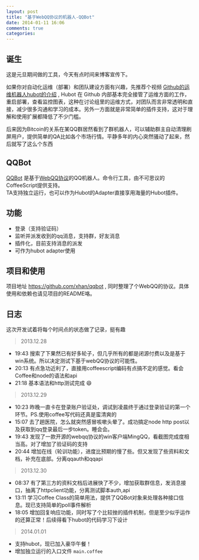 ```yaml
---
layout: post
title: "基于WebQQ协议的机器人-QQBot"
date: 2014-01-11 16:06
comments: true
categories: 
---
```



诞生
-----
这是元旦期间做的工具，今天有点时间来博客宣传下。  

如果你对自动化运维（部署）和团队建设方面有兴趣，先推荐个视频 [Github的运维机器人hubot的介绍](http://www.infoq.com/cn/presentations/chatops-at-github) , Hubot 在 Github 内部基本完全接管了运维方面的工作，重启部署，查看监控图表，这种在讨论组里的运维方式，对团队而言非常透明和直接，减少很多沟通和学习的成本。另外一方面就是非常简单的插件支持，这对于理解和使用扩展都降低了不少门槛。

后来因为Bitcoin的关系在某QQ群居然看到了群机器人，可以辅助群主自动清理刷屏用户，提供简单的QA比如各个市场行情。平静多年的内心突然骚动了起来，然后就写了这么个东西

QQBot
-----
[QQBot](https://github.com/xhan/qqbot) 是基于[WebQQ协议](https://github.com/xhan/qqbot/blob/master/protocol.md)的QQ机器人。命令行工具，由不可思议的CoffeeScript提供支持。  
TA支持独立运行，也可以作为Hubot的Adapter直接享用海量的Hubot插件。

功能
-----
* 登录（支持验证码）
* 监听并派发收到的qq消息，支持群，好友消息
* 插件化，目前支持消息的派发
* 可作为hubot adapter使用


项目和使用
-----
项目地址 https://github.com/xhan/qqbot , 同时整理了个WebQQ的协议。具体使用和依赖也请见项目的README咯。


日志
-----
这次开发试着将每个时间点的状态做了记录，挺有趣  

> 2013.12.28  

* 19:43 搜索了下果然已有好多轮子，但几乎所有的都是闭源付费以及是基于win系统。所以决定测试下基于webQQ协议的可能性。  
* 20:13 有点急功近利了，直接用coffeescript编码有点搞不定的感觉。看会Coffee和node的语法和api  
* 21:18 基本语法和http测试完成 :smile:  

> 2013.12.29   

* 10:23 昨晚一直卡在登录账户验证处，调试到凌晨终于通过登录验证的第一个环节。PS.使用coffee写代码还真是蛮清爽的
* 15:07 去了趟医院，怎么就突然感冒咳嗽头晕了。成功搞定node http post以及获取到qq登录最后一步token。睡会会。  
* 19:43 发现了一款开源的webqq协议的win客户端MingQQ，看截图完成度相当高。对了增加了验证码的支持
* 20:44 增加在线（轮训功能），进度比预期的慢了些。但又发现了些资料和文档，补充在底部。分离qqauth和qqapi

> 2013.12.30

* 08:37 有了第三方的资料文档后进展快了不少，增加获取群信息，发消息接口，抽离了httpclient功能，分离测试脚本auth,api
* 13:11 学习Coffee Class的简单用法，提供了QQBot对象来处理各种接口信息。现已支持简单的poll事件解析
* 18:05 增加回复响应功能，同时写了个比较挫的插件机制，但是至少似乎运作的还算正常！后续得看下hubot的代码学习下设计

> 2014.01.01

* 支持hubot，现已加入豪华午餐！
* 增加独立运行的入口文件 `main.coffee`

